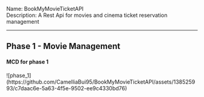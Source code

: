 Name: BookMyMovieTicketAPI
<br/>
Description: A Rest Api for movies and cinema ticket reservation management 
<hr/>
<h2>Phase 1 - Movie Management</h2>
<h4>MCD for phase 1</h4>
![phase_1](https://github.com/CamelliaBui95/BookMyMovieTicketAPI/assets/138525993/c7daac6e-5a63-4f5e-9502-ee9c4330bd76)


